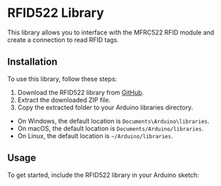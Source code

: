 # RFID522 Library

This library allows you to interface with the MFRC522 RFID module and create a connection to read RFID tags.

## Installation

To use this library, follow these steps:

1. Download the RFID522 library from [GitHub](https://github.com/example-library).
2. Extract the downloaded ZIP file.
3. Copy the extracted folder to your Arduino libraries directory.

- On Windows, the default location is `Documents\Arduino\libraries`.
- On macOS, the default location is `Documents/Arduino/libraries`.
- On Linux, the default location is `~/Arduino/libraries`.

## Usage

To get started, include the RFID522 library in your Arduino sketch:
